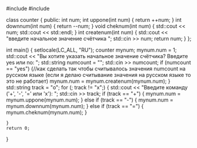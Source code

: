 #include <iostream>
#include <string>

class counter {
public:
    int num;
    int uppone(int num) {
        return ++num;
    }
    int downnum(int num) {
        return --num;
    }
    void cheknum(int num) {
    std::cout << num;
    std::cout << std::endl;
    }
    int createnum(int num) {
        std::cout << "введите начальное  значение счётчика ";
        std::cin >> num;
        return num;
    }
};

int main() {
    setlocale(LC_ALL, "RU");
    counter mynum;
    mynum.num = 1;
    std::cout << "Вы хотите указать начальное значение счётчика? Введите yes или no: ";
    std::string numcount = "";
    std::cin >> numcount;
    if (numcount == "yes") {//как сделать так чтобы считывалось значения numcount на русском языке (если я делаю считывание значения на русском языке то это не работает)
        mynum.num = mynum.createnum(mynum.num);
    }
    std::string track = "o";
    for (; track != "x";) {
        std::cout << "Введите команду ('+', '-', '=' или 'x'): ";
        std::cin >> track;
        if (track == "+") {
            mynum.num = mynum.uppone(mynum.num);
        }
        else if (track == "-") {
            mynum.num = mynum.downnum(mynum.num);
        }
        else if (track == "=") {
            mynum.cheknum(mynum.num);
        }

    }
    return 0;
}
